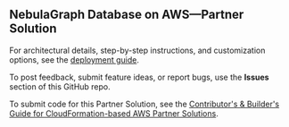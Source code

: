 
## NebulaGraph Database on AWS—Partner Solution

For architectural details, step-by-step instructions, and customization options, see the [deployment guide](https://fwd.aws/N8dY8?).

To post feedback, submit feature ideas, or report bugs, use the **Issues** section of this GitHub repo. 

To submit code for this Partner Solution, see the [Contributor's & Builder's Guide for CloudFormation-based AWS Partner Solutions](https://aws-quickstart.github.io/).
